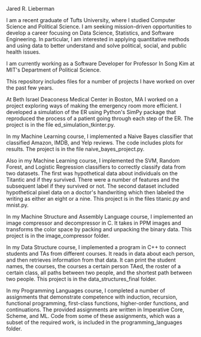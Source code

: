 Jared R. Lieberman

I am a recent graduate of Tufts University, where I studied Computer Science and Political Science. 
I am seeking mission-driven opportunities to develop a career focusing on Data Science, Statistics, and Software Engineering.  In particular, I am interested in applying quantitative methods and using data to better understand and solve 
political, social, and public health issues. 

I am currently working as a Software Developer for Professor In Song Kim at MIT's Department of Political Science.

This repository includes files for a number of projects I have worked on over the past few years.

At Beth Israel Deaconess Medical Center in Boston, MA I worked on a project exploring ways of making the emergency room 
more efficient. I developed a simulation of the ER using Python's SimPy package that reproduced the process of a patient
going through each step of the ER. The project is in the file ed_simulation_tkinter.py.

In my Machine Learning course, I implemented a Naive Bayes classifier that classified Amazon, IMDB, and Yelp reviews. 
The code includes plots for results. The project is in the file naive_bayes_project.py. 

Also in my Machine Learning course, I implemented the SVM, Random Forest, and Logistic Regression classifiers to
correctly classify data from two datasets. The first was hypothetical data about individuals on the Titantic
and if they survived. There were a number of features and the subsequent label if they survived or not. The second
dataset included hypothetical pixel data on a doctor's handwriting which then labeled the writing as either an eight
or a nine. This project is in the files titanic.py and mnist.py.

In my Machine Structure and Assembly Language course, I implemented an image compressor and decompressor in C. It takes in
PPM images and transforms the color space by packing and unpacking the binary data. This project is in the image_compressor folder.

In my Data Structure course, I implemented a program in C++ to connect students and TAs from different courses. It reads in data 
about each person, and then retrieves information from that data. It can print the student names, the courses, the courses
a certain person TAed, the roster of a certain class, all paths between two people, and the shortest path between two people. 
This project is in the data_structures_final folder.

In my Programming Languages course, I completed a number of assignments that demonstrate competence with induction, recursion,
functional programming, first-class functions, higher-order functions, and continuations. The provided assignments are written
in Imperative Core, Scheme, and ML. Code from some of these assignments, which was a subset of the required work, is included
in the programming_languages folder.

